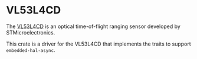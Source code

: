 # VL53L4CD

The [VL53L4CD](https://www.st.com/en/imaging-and-photonics-solutions/vl53l4cd.html) is an optical time-of-flight ranging sensor developed by STMicroelectronics.

This crate is a driver for the VL53L4CD that implements the traits to support `embedded-hal-async`.

